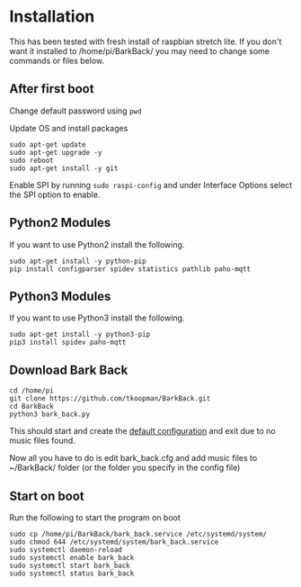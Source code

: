 # Installation
This has been tested with fresh install of raspbian stretch lite.
If you don't want it installed to /home/pi/BarkBack/ you may need
to change some commands or files below.

## After first boot
Change default password using `pwd`

Update OS and install packages
```
sudo apt-get update
sudo apt-get upgrade -y
sudo reboot
sudo apt-get install -y git
```

Enable SPI by running `sudo raspi-config` and under Interface Options select the SPI option to enable.

## Python2 Modules
If you want to use Python2 install the following.
```
sudo apt-get install -y python-pip
pip install configparser spidev statistics pathlib paho-mqtt

```

## Python3 Modules
If you want to use Python3 install the following.
```
sudo apt-get install -y python3-pip
pip3 install spidev paho-mqtt
```

## Download Bark Back
```
cd /home/pi
git clone https://github.com/tkoopman/BarkBack.git
cd BarkBack
python3 bark_back.py
```
This should start and create the [default configuration](CONFIG.md) and exit due to no music files found.

Now all you have to do is edit bark_back.cfg and add music files to ~/BarkBack/ 
folder (or the folder you specify in the config file)

## Start on boot
Run the following to start the program on boot
```
sudo cp /home/pi/BarkBack/bark_back.service /etc/systemd/system/
sudo chmod 644 /etc/systemd/system/bark_back.service
sudo systemctl daemon-reload
sudo systemctl enable bark_back
sudo systemctl start bark_back
sudo systemctl status bark_back
```
